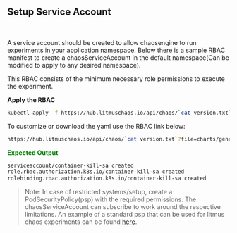 <br>

## Setup Service Account

<br>

A service account should be created to allow chaosengine to run experiments in your application namespace. Below there is a sample RBAC manifest to create a chaosServiceAccount in the default namespace(Can be modified to apply to any desired namespace).

This RBAC consists of the minimum necessary role permissions to execute the experiment.

**Apply the RBAC**

```bash
kubectl apply -f https://hub.litmuschaos.io/api/chaos/`cat version.txt`?file=charts/generic/container-kill/rbac.yaml
```

To customize or download the yaml use the RBAC link below:

```bash
https://hub.litmuschaos.io/api/chaos/`cat version.txt`?file=charts/generic/container-kill/rbac.yaml
```

<span style="color:green">**Expected Output**</span>

```bash
serviceaccount/container-kill-sa created
role.rbac.authorization.k8s.io/container-kill-sa created
rolebinding.rbac.authorization.k8s.io/container-kill-sa created
```

> Note: In case of restricted systems/setup, create a PodSecurityPolicy(psp) with the required permissions. The chaosServiceAccount can subscribe to work around the respective limitations. An example of a standard psp that can be used for litmus chaos experiments can be found [here](https://docs.litmuschaos.io/docs/next/litmus-psp/).
